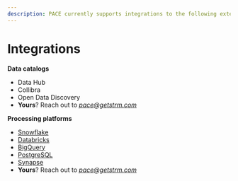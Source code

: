 ```yaml
---
description: PACE currently supports integrations to the following external platforms
---
```


# Integrations

**Data catalogs**

* Data Hub
* Collibra
* Open Data Discovery
* **Yours**? Reach out to [_pace@getstrm.com_](mailto:pace@getstrm.com)

**Processing platforms**

* [Snowflake](processing-platform-integrations/snowflake.md)
* [Databricks](processing-platform-integrations/databricks.md)
* [BigQuery](processing-platform-integrations/bigquery.md)
* [PostgreSQL](processing-platform-integrations/postgres.md)
* [Synapse](processing-platform-integrations/synapse.md)
* **Yours**? Reach out to [_pace@getstrm.com_](mailto:pace@getstrm.com)
